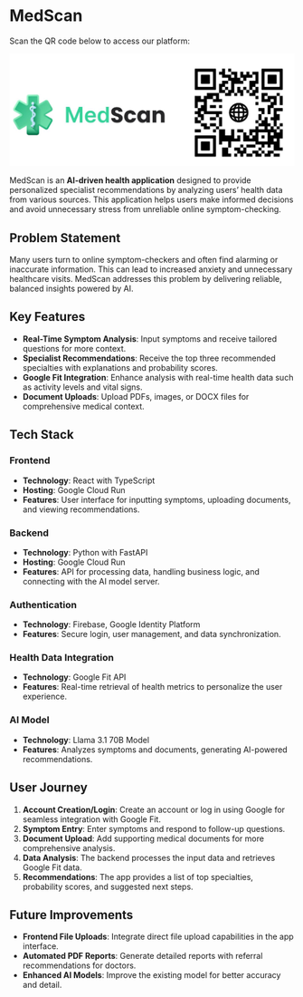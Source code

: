 # MedScan

Scan the QR code below to access our platform:

![QR Code](medscan_logo.jpeg)

MedScan is an **AI-driven health application** designed to provide personalized specialist recommendations by analyzing users’ health data from various sources. This application helps users make informed decisions and avoid unnecessary stress from unreliable online symptom-checking.

## Problem Statement

Many users turn to online symptom-checkers and often find alarming or inaccurate information. This can lead to increased anxiety and unnecessary healthcare visits. MedScan addresses this problem by delivering reliable, balanced insights powered by AI.

## Key Features

- **Real-Time Symptom Analysis**: Input symptoms and receive tailored questions for more context.
- **Specialist Recommendations**: Receive the top three recommended specialties with explanations and probability scores.
- **Google Fit Integration**: Enhance analysis with real-time health data such as activity levels and vital signs.
- **Document Uploads**: Upload PDFs, images, or DOCX files for comprehensive medical context.

## Tech Stack

### Frontend
- **Technology**: React with TypeScript
- **Hosting**: Google Cloud Run
- **Features**: User interface for inputting symptoms, uploading documents, and viewing recommendations.

### Backend
- **Technology**: Python with FastAPI
- **Hosting**: Google Cloud Run
- **Features**: API for processing data, handling business logic, and connecting with the AI model server.

### Authentication
- **Technology**: Firebase, Google Identity Platform
- **Features**: Secure login, user management, and data synchronization.

### Health Data Integration
- **Technology**: Google Fit API
- **Features**: Real-time retrieval of health metrics to personalize the user experience.

### AI Model
- **Technology**: Llama 3.1 70B Model
- **Features**: Analyzes symptoms and documents, generating AI-powered recommendations.

## User Journey

1. **Account Creation/Login**: Create an account or log in using Google for seamless integration with Google Fit.
2. **Symptom Entry**: Enter symptoms and respond to follow-up questions.
3. **Document Upload**: Add supporting medical documents for more comprehensive analysis.
4. **Data Analysis**: The backend processes the input data and retrieves Google Fit data.
5. **Recommendations**: The app provides a list of top specialties, probability scores, and suggested next steps.

## Future Improvements

- **Frontend File Uploads**: Integrate direct file upload capabilities in the app interface.
- **Automated PDF Reports**: Generate detailed reports with referral recommendations for doctors.
- **Enhanced AI Models**: Improve the existing model for better accuracy and detail.

